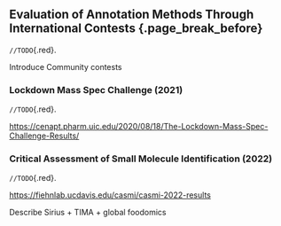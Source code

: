 ## Evaluation of Annotation Methods Through International Contests {.page_break_before}

`//TODO`{.red}.

Introduce Community contests

### Lockdown Mass Spec Challenge (2021)

`//TODO`{.red}.

<https://cenapt.pharm.uic.edu/2020/08/18/The-Lockdown-Mass-Spec-Challenge-Results/>

### Critical Assessment of Small Molecule Identification (2022)

`//TODO`{.red}.

<https://fiehnlab.ucdavis.edu/casmi/casmi-2022-results> 

Describe Sirius + TIMA + global foodomics
